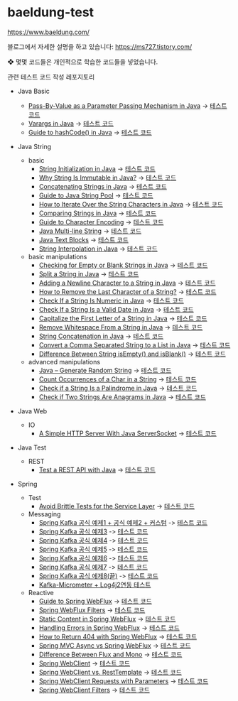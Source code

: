 # baeldung-test


https://www.baeldung.com/

블로그에서 자세한 설명을 하고 있습니다: https://ms727.tistory.com/

❖ 몇몇 코드들은 개인적으로 학습한 코드들을 넣었습니다.


관련 테스트 코드 작성 레포지토리

- Java Basic
  - [Pass-By-Value as a Parameter Passing Mechanism in Java](https://www.baeldung.com/java-pass-by-value-or-pass-by-reference) -> [테스트 코드](/Java-basic/src/test/java/basic/PassByValueTest.java)
  - [Varargs in Java](https://www.baeldung.com/java-varargs) -> [테스트 코드](/Java-basic/src/test/java/basic/VarargsTest.java)
  - [Guide to hashCode() in Java](https://www.baeldung.com/java-hashcode#handling-hash-collisions) -> [테스트 코드](/Java-basic/src/test/java/basic/HashCodeTest.java)
- Java String
  - basic
    - [String Initialization in Java](https://www.baeldung.com/java-string-initialization) -> [테스트 코드](Java-String/src/test/java/basics/StringBasicInitTest.java)
    - [Why String Is Immutable in Java?](https://www.baeldung.com/java-string-immutable) -> [테스트 코드](Java-String/src/test/java/basics/StringImmutableTest.java)
    - [Concatenating Strings in Java](https://www.baeldung.com/java-strings-concatenation) -> [테스트 코드](Java-String/src/test/java/basics/StringConcatenationTest.java)
    - [Guide to Java String Pool](https://www.baeldung.com/java-string-pool#string-interning) -> [테스트 코드](Java-String/src/test/java/basics/StringPoolTest.java)
    - [How to Iterate Over the String Characters in Java](https://www.baeldung.com/java-iterate-string-characters) -> [테스트 코드](Java-String/src/test/java/basics/StringLoopTest.java)
    - [Comparing Strings in Java](https://www.baeldung.com/java-compare-strings) -> [테스트 코드](Java-String/src/test/java/basics/StringCompareTest.java)
    - [Guide to Character Encoding](https://www.baeldung.com/java-char-encoding) -> [테스트 코드](Java-String/src/test/java/basics/StringEncodingTest.java)
    - [Java Multi-line String](https://www.baeldung.com/java-multiline-string) -> [테스트 코드](Java-String/src/test/java/basics/StringMultiLineTest.java)
    - [Java Text Blocks](https://www.baeldung.com/java-text-blocks) -> [테스트 코드](Java-String/src/test/java/basics/StringJava15MultiLineTest.java)
    - [String Interpolation in Java](https://www.baeldung.com/java-string-interpolation) -> [테스트 코드](Java-String/src/test/java/basics/StringInterpolationTest.java)
  - basic manipulations
    - [Checking for Empty or Blank Strings in Java](https://www.baeldung.com/java-blank-empty-strings) -> [테스트 코드](Java-String/src/test/java/manipulations/CheckEmptyOrBlankTest.java)
    - [Split a String in Java](https://www.baeldung.com/java-split-string) -> [테스트 코드](Java-String/src/test/java/manipulations/SplitSimplyTest.java)
    - [Adding a Newline Character to a String in Java](https://www.baeldung.com/java-string-newline) -> [테스트 코드](Java-String/src/test/java/manipulations/NewLineTest.java)
    - [How to Remove the Last Character of a String?](https://www.baeldung.com/java-remove-last-character-of-string) -> [테스트 코드](Java-String/src/test/java/manipulations/RemoveLastCharTest.java)
    - [Check If a String Is Numeric in Java](https://www.baeldung.com/java-check-string-number) -> [테스트 코드](Java-String/src/test/java/manipulations/CheckStringNumberTest.java)
    - [Check If a String Is a Valid Date in Java](https://www.baeldung.com/java-string-valid-date) -> [테스트 코드](Java-String/src/test/java/manipulations/CheckDateValidatorTest.java)
    - [Capitalize the First Letter of a String in Java](https://www.baeldung.com/java-string-uppercase-first-letter) -> [테스트 코드](Java-String/src/test/java/manipulations/CapitalizeFirstLetterTest.java)
    - [Remove Whitespace From a String in Java](https://www.baeldung.com/java-string-remove-whitespace) -> [테스트 코드](Java-String/src/test/java/manipulations/RemoveWhitespaceTest.java)
    - [String Concatenation in Java](https://www.baeldung.com/java-string-concatenation) -> [테스트 코드](Java-String/src/test/java/manipulations/StringConcatenationTest.java)
    - [Convert a Comma Separated String to a List in Java](https://www.baeldung.com/java-string-with-separator-to-list) -> [테스트 코드](Java-String/src/test/java/manipulations/ConnvertCommaSeperatedStringTest.java)
    - [Difference Between String isEmpty() and isBlank()](https://www.baeldung.com/java-string-isempty-vs-isblank) -> [테스트 코드](Java-String/src/test/java/manipulations/IsBlankIsEmptyTest.java)
  - advanced manipulations
    - [Java – Generate Random String](https://www.baeldung.com/java-random-string) -> [테스트 코드](Java-String/src/test/java/manipulations/advance/GenerateRandomStringTest.java)
    - [Count Occurrences of a Char in a String](https://www.baeldung.com/java-count-chars) -> [테스트 코드](Java-String/src/test/java/manipulations/advance/CountCharTest.java)
    - [Check if a String Is a Palindrome in Java](https://www.baeldung.com/java-palindrome) -> [테스트 코드](Java-String/src/test/java/manipulations/advance/CheckPalindromeTest.java)
    - [Check if Two Strings Are Anagrams in Java](https://www.baeldung.com/java-strings-anagrams) -> [테스트 코드](Java-String/src/test/java/manipulations/advance/AnagramTest.java)
- Java Web
  - IO
    - [A Simple HTTP Server With Java ServerSocket](https://www.baeldung.com/java-serversocket-simple-http-server) -> [테스트 코드](Java-web/src/main/java/com/my/socket/server/SimpleHttpServerMain.java)

- Java Test
  - REST
    - [Test a REST API with Java](https://www.baeldung.com/integration-testing-a-rest-api) -> [테스트 코드](/Java-Test/src/test/java/RestAPITest.java)

- Spring
  - Test
    - [Avoid Brittle Tests for the Service Layer](https://www.baeldung.com/testing-the-java-service-layer#templates) -> [테스트 코드](Spring-test/)
  - Messaging
    - [Spring Kafka 공식 예제1 + 공식 예제2 + 커스텀](https://github.com/spring-projects/spring-kafka/tree/main/samples/sample-01) -> [테스트 코드](/Spring-messaging/Spring-Boot-Kafka-Producer)
    - [Spring Kafka 공식 예제3](https://github.com/spring-projects/spring-kafka/tree/main/samples/sample-03) -> [테스트 코드](/Spring-messaging/Spring-Boot-Kafka-Batch-Sample)
    - [Spring Kafka 공식 예제4](https://github.com/spring-projects/spring-kafka/tree/main/samples/sample-04) -> [테스트 코드](/Spring-messaging/Spring-Boot-Kafka-Retry-Sample)
    - [Spring Kafka 공식 예제5](https://github.com/spring-projects/spring-kafka/tree/main/samples/sample-05) -> [테스트 코드](/Spring-messaging/Spring-Boot-Kafka-Embedded-Sample)
    - [Spring Kafka 공식 예제6](https://github.com/spring-projects/spring-kafka/tree/main/samples/sample-06) -> [테스트 코드](/Spring-messaging/Spring-Boot-Kafka-TopologyTest-Sample)
    - [Spring Kafka 공식 예제7](https://github.com/spring-projects/spring-kafka/blob/main/samples/sample-07/README.adoc) -> [테스트 코드](/Spring-messaging/Spring-Boot-Kafka-KIP-848-Test)
    - [Spring Kafka 공식 에제8(끝)](https://github.com/spring-projects/spring-kafka/blob/main/samples/sample-08/README.adoc) -> [테스트 코드](/Spring-messaging/Spring-Boot-Kafka-Micrometer-Sample)
    - [Kafka-Micrometer + Log4j2연동 테스트](/Spring-messaging/Spring-Boot-Kafka-Micrometer-Sample-Log4j2)
  - Reactive
    - [Guide to Spring WebFlux](https://www.baeldung.com/spring-webflux) -> [테스트 코드](/Spring-reactive/Spring-Webflux-Guide) 
    - [Spring WebFlux Filters](https://www.baeldung.com/spring-webflux-filters) -> [테스트 코드](/Spring-reactive/Spring-Webflux-Filter/src/test/java/com/my/springwebfluxfilter/ExampleWebFilterTest.java)
    - [Static Content in Spring WebFlux](https://www.baeldung.com/spring-webflux-static-content) -> [테스트 코드](/Spring-reactive/Spring-Webflux-static-content/src/main/java/com/my/springwebfluxstaticcontent/RoutingExample.java)
    - [Handling Errors in Spring WebFlux](https://www.baeldung.com/spring-webflux-errors) -> [테스트 코드](/Spring-reactive/Spring-Webflux-Error-handling/src/main/java/com/my/springwebfluxerrorhandling/)
    - [How to Return 404 with Spring WebFlux](https://www.baeldung.com/spring-webflux-404) -> [테스트 코드](/Spring-reactive/Spring-Webflux-HttpStatus/src/main/java/com/my/springwebfluxhttpstatus/)
    - [Spring MVC Async vs Spring WebFlux](https://www.baeldung.com/spring-mvc-async-vs-webflux) -> [테스트 코드](/Spring-reactive/Spring-Webflux-AsyncDiffTest/src/main/java/com/my/springwebfluxasyncdifftest/)
    - [Difference Between Flux and Mono](https://www.baeldung.com/java-reactor-flux-vs-mono) -> [테스트 코드](/Spring-reactive/Spring-Webflux-mono-flux-test/src/test/java/com/my/springwebfluxmonofluxtest/)
    - [Spring WebClient](https://www.baeldung.com/spring-5-webclient) -> [테스트 코드](/Spring-reactive/Spring-Webflux-WebClient/src/test/java/com/my/springwebfluxwebclient/)
    - [Spring WebClient vs. RestTemplate](https://www.baeldung.com/spring-webclient-resttemplate) -> [테스트 코드](/Spring-reactive/SpringRestTemplateCompareWebClient/)
    - [Spring WebClient Requests with Parameters](https://www.baeldung.com/webflux-webclient-parameters) -> [테스트 코드](/Spring-reactive/Spring-Webflux-WebClient-With-Param/src/test/java/com/my/springwebfluxwebclientwithparam/)
    - [Spring WebClient Filters](https://www.baeldung.com/spring-webclient-filters) -> [테스트 코드](/Spring-reactive/Spring-Webflux-Webclient-Filter/src/test/java/com/my/springwebfluxwebclientfilter/SpringWebfluxWebclientFilterApplicationTests.java)
